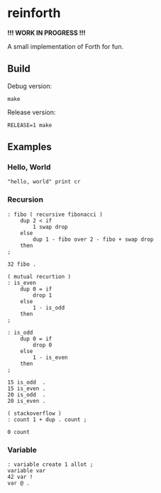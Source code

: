 # reinforth

**!!! WORK IN PROGRESS !!!**

A small implementation of Forth for fun.

## Build

Debug version:

```
make
```

Release version:

```
RELEASE=1 make
```

## Examples

### Hello, World

```forth
"hello, world" print cr
```

### Recursion

```forth
: fibo ( recursive fibonacci )
    dup 2 < if
        1 swap drop
    else
        dup 1 - fibo over 2 - fibo + swap drop
    then
;

32 fibo .
```

```forth
( mutual recurtion )
: is_even
    dup 0 = if
        drop 1
    else
        1 - is_odd
    then
;

: is_odd
    dup 0 = if
        drop 0
    else
        1 - is_even
    then
;

15 is_odd  .
15 is_even .
20 is_odd  .
20 is_even .
```

```forth
( stackoverflow )
: count 1 + dup . count ;

0 count
```

### Variable

```forth
: variable create 1 allot ;
variable var
42 var !
var @ .
```

